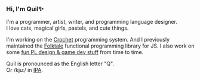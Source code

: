 ### Hi, I'm Quil✨

I'm a programmer, artist, writer, and programming language designer.  
I love cats, magical girls, pastels, and cute things.

I'm working on the [Crochet](https://github.com/qteatime/crochet) programming system.
And I previously maintained the [Folktale](https://github.com/origamitower/folktale) functional programming library for JS.
I also work on some [fun PL design & game dev stuff](https://robotlolita.me/works/) from time to time.

Quil is pronounced as the English letter "Q".  
Or /kjuː/ in [IPA](https://en.wikipedia.org/wiki/International_Phonetic_Alphabet).
